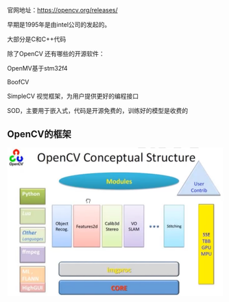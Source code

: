 官网地址：https://opencv.org/releases/

早期是1995年是由intel公司的发起的。

大部分是C和C++代码



除了OpenCV 还有哪些的开源软件：

OpenMV基于stm32f4

BoofCV

SimpleCV 视觉框架，为用户提供更好的编程接口

SOD，主要用于嵌入式，代码是开源免费的，训练好的模型是收费的



## OpenCV的框架

![](images/01.OpenCV%E5%9F%BA%E7%A1%80%E4%BB%8B%E7%BB%8D.assets/202112042056581.png)


